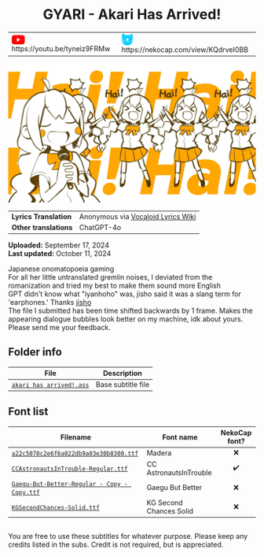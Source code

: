 <h1 align='center'>GYARI - Akari Has Arrived!</h2>

<table align='center'>
    <tr>
        <td> <img src='../.img/youtube.svg' alt='YouTube' width=27 align='center'> &nbsp https://youtu.be/tyneiz9FRMw </td>
        <td> <img src='../.img/nekocap.svg' alt='NekoCap' width=23 align='center'> &nbsp https://nekocap.com/view/KQdrveI0BB </td>
    </tr>
</table>

[![](./preview.webp)](https://www.youtube.com/watch?v=tyneiz9FRMw&nekocap=KQdrveI0BB)

<table align='center'>
    <tr>
        <td> <b>Lyrics Translation</b> </td>
        <td> Anonymous via <a href='https://vocaloidlyrics.fandom.com/wiki/%E3%82%A2%E3%82%AB%E3%83%AA%E3%81%8C%E3%82%84%E3%81%A3%E3%81%A6%E3%81%8D%E3%81%9F%E3%81%9E%E3%81%A3_(Akari_ga_Yatte_Kita_zo)'> Vocaloid Lyrics Wiki </a> </td>
    </tr>
    <tr>
        <td> <b> Other translations </b> </td>
        <td>ChatGPT-4o</td>
    </tr>
</table>

**Uploaded:** September 17, 2024  
**Last updated:** October 11, 2024

Japanese onomatopoeia gaming  
For all her little untranslated gremlin noises, I deviated from the romanization and tried my best to make them sound more English  
GPT didn't know what "iyanhoho" was, jisho said it was a slang term for 'earphones.' Thanks [jisho](https://jisho.org/)  
The file I submitted has been time shifted backwards by 1 frame. Makes the appearing dialogue bubbles look better on my machine, idk about yours. Please send me your feedback.

## Folder info

| File | Description |
| ---- | ----------- |
| [`akari has arrived!.ass`](./akari%20has%20arrived!.ass) | Base subtitle file |

## Font list
| Filename | Font name | NekoCap font? |
| ---- | ---- | :--: |
| [`a22c5070c2e6f6a022db9a03e30b8300.ttf`](./fonts/a22c5070c2e6f6a022db9a03e30b8300.ttf) | Madera |   ❌ |
| [`CCAstronautsInTrouble-Regular.ttf`](https://github.com/abrokecube/subtitles-fonts/blob/main/NekoCap%20fonts/CCAstronautsInTrouble-Regular.ttf) | CC AstronautsInTrouble |  ✔️  |
| [`Gaegu-But-Better-Regular - Copy - Copy.ttf`](./fonts/Gaegu-But-Better-Regular%20-%20Copy%20-%20Copy.ttf) | Gaegu But Better | ❌  |
| [`KGSecondChances-Solid.ttf`](./fonts/KGSecondChances-Solid.ttf) | KG Second Chances Solid |  ❌ |

##
You are free to use these subtitles for whatever purpose. Please keep any credits listed in the subs. Credit is not required, but is appreciated.